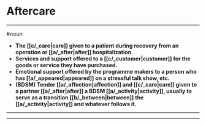 # Aftercare
---
#noun
- **The [[c/_care|care]] given to a patient during recovery from an operation or [[a/_after|after]] hospitalization.**
- **Services and support offered to a [[c/_customer|customer]] for the goods or service they have purchased.**
- **Emotional support offered by the programme makers to a person who has [[a/_appeared|appeared]] on a stressful talk show, etc.**
- **(BDSM) Tender [[a/_affection|affection]] and [[c/_care|care]] given to a partner [[a/_after|after]] a BDSM [[a/_activity|activity]], usually to serve as a transition [[b/_between|between]] the [[a/_activity|activity]] and whatever follows it.**
---
---
